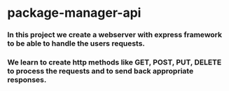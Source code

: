 # package-manager-api

### In this project we create a webserver with express framework to be able to handle the users requests.

### We learn to create http methods like GET, POST, PUT, DELETE to process the requests and to send back appropriate responses.  